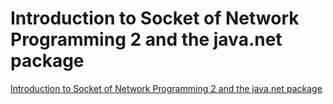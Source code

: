 # Introduction to Socket of Network Programming 2 and the java.net package
[Introduction to Socket of Network Programming 2 and the java.net package](https://aiwithcloud.com/2022/09/19/introduction_to_socket_of_network_programming_2_and_the_java-net_package/)